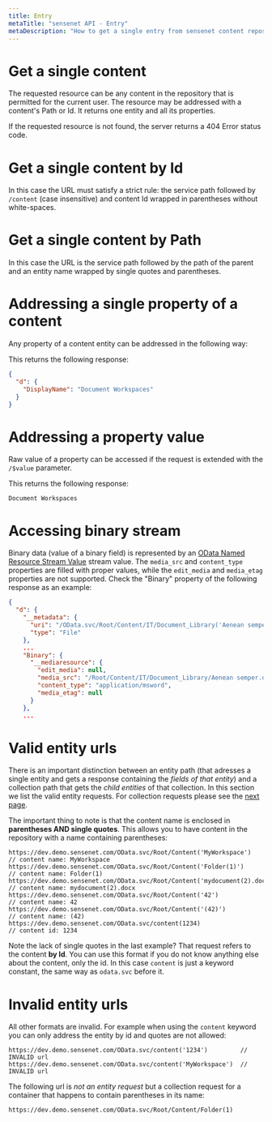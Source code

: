 ```yaml
---
title: Entry
metaTitle: "sensenet API - Entry"
metaDescription: "How to get a single entry from sensenet content repository"
---
```


# Get a single content

The requested resource can be any content in the repository that is permitted for the current user. The resource may be addressed with a content's Path or Id. It returns one entity and all its properties.

If the requested resource is not found, the server returns a 404 Error status code.

# Get a single content by Id

In this case the URL must satisfy a strict rule: the service path followed by `/content` (case insensitive) and content Id wrapped in parentheses without white-spaces.

<tab category="basic-concepts" article="entry" example="byId" />

# Get a single content by Path

In this case the URL is the service path followed by the path of the parent and an entity name wrapped by single quotes and parentheses.

<tab category="basic-concepts" article="entry" example="byPath" />

# Addressing a single property of a content

Any property of a content entity can be addressed in the following way:

<tab category="basic-concepts" article="entry" example="property" />

This returns the following response:

```json
{
  "d": {
    "DisplayName": "Document Workspaces"
  }
}
```

# Addressing a property value

Raw value of a property can be accessed if the request is extended with the `/$value` parameter.

<tab category="basic-concepts" article="entry" example="propertyValue" />

This returns the following response:

```Document Workspaces```

# Accessing binary stream

Binary data (value of a binary field) is represented by an [OData Named Resource Stream Value](https://www.odata.org/documentation/odata-version-3-0/json-verbose-format/) stream value. The `media_src` and `content_type` properties are filled with proper values, while the `edit_media` and `media_etag` properties are not supported. Check the "Binary" property of the following response as an example:

```json
{
  "d": {
    "__metadata": {
      "uri": "/OData.svc/Root/Content/IT/Document_Library('Aenean semper.doc')",
      "type": "File"
    },
    ...
    "Binary": {
      "__mediaresource": {
        "edit_media": null,
        "media_src": "/Root/Content/IT/Document_Library/Aenean semper.doc",
        "content_type": "application/msword",
        "media_etag": null
      }
    },
    ...
```

# Valid entity urls
There is an important distinction between an entity path (that adresses a single entity and gets a response containing the _fields of that entity_) and a collection path that gets the _child entities_ of that collection. In this section we list the valid entity requests. For collection requests please see the [next page](/api-docs/basic-concepts/02-collection).


The important thing to note is that the content name is enclosed in **parentheses AND single quotes**. This allows you to have content in the repository with a name containing parentheses:

```
https://dev.demo.sensenet.com/OData.svc/Root/Content('MyWorkspace')         // content name: MyWorkspace
https://dev.demo.sensenet.com/OData.svc/Root/Content('Folder(1)')           // content name: Folder(1)
https://dev.demo.sensenet.com/OData.svc/Root/Content('mydocument(2).docx')  // content name: mydocument(2).docx
https://dev.demo.sensenet.com/OData.svc/Root/Content('42')                  // content name: 42
https://dev.demo.sensenet.com/OData.svc/Root/Content('(42)')                // content name: (42)
https://dev.demo.sensenet.com/OData.svc/content(1234)                       // content id: 1234
```

Note the lack of single quotes in the last example? That request refers to the content **by Id**. You can use this format if you do not know anything else about the content, only the id. In this case ``content`` is just a keyword constant, the same way as ``odata.svc`` before it.

# Invalid entity urls
All other formats are invalid. For example when using the ``content`` keyword you can only address the entity by id and quotes are not allowed:

```
https://dev.demo.sensenet.com/OData.svc/content('1234')         // INVALID url
https://dev.demo.sensenet.com/OData.svc/content('MyWorkspace')  // INVALID url
```

The following url is _not an entity request_ but a collection request for a container that happens to contain parentheses in its name:

```
https://dev.demo.sensenet.com/OData.svc/Root/Content/Folder(1)
```
